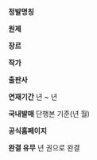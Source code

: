 **정발명칭**

**원제**

**장르**

**작가**

**출판사**

**연재기간**
년 ~ 년

**국내발매**
단행본 기준(년 월)

**공식홈페이지**

**완결 유무**
년 권으로 완결

